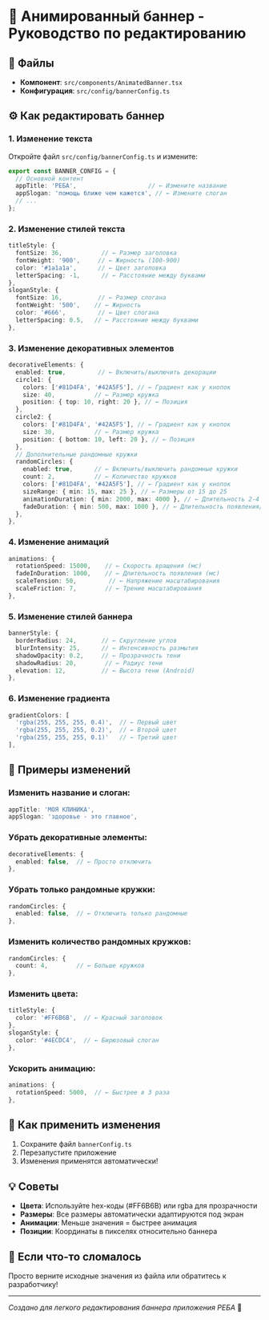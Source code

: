 # 🎨 Анимированный баннер - Руководство по редактированию

## 📁 Файлы
- **Компонент**: `src/components/AnimatedBanner.tsx`
- **Конфигурация**: `src/config/bannerConfig.ts`

## ⚙️ Как редактировать баннер

### 1. Изменение текста
Откройте файл `src/config/bannerConfig.ts` и измените:

```typescript
export const BANNER_CONFIG = {
  // Основной контент
  appTitle: 'РЕБА',                    // ← Измените название
  appSlogan: 'помощь ближе чем кажется', // ← Измените слоган
  // ...
};
```

### 2. Изменение стилей текста
```typescript
titleStyle: {
  fontSize: 36,           // ← Размер заголовка
  fontWeight: '900',     // ← Жирность (100-900)
  color: '#1a1a1a',      // ← Цвет заголовка
  letterSpacing: -1,      // ← Расстояние между буквами
},
sloganStyle: {
  fontSize: 16,          // ← Размер слогана
  fontWeight: '500',    // ← Жирность
  color: '#666',         // ← Цвет слогана
  letterSpacing: 0.5,   // ← Расстояние между буквами
},
```

### 3. Изменение декоративных элементов
```typescript
decorativeElements: {
  enabled: true,         // ← Включить/выключить декорации
  circle1: {
    colors: ['#81D4FA', '#42A5F5'], // ← Градиент как у кнопок
    size: 40,           // ← Размер кружка
    position: { top: 10, right: 20 }, // ← Позиция
  },
  circle2: {
    colors: ['#81D4FA', '#42A5F5'], // ← Градиент как у кнопок
    size: 30,           // ← Размер кружка
    position: { bottom: 10, left: 20 }, // ← Позиция
  },
  // Дополнительные рандомные кружки
  randomCircles: {
    enabled: true,      // ← Включить/выключить рандомные кружки
    count: 2,           // ← Количество кружков
    colors: ['#81D4FA', '#42A5F5'], // ← Градиент как у кнопок
    sizeRange: { min: 15, max: 25 }, // ← Размеры от 15 до 25
    animationDuration: { min: 2000, max: 4000 }, // ← Длительность 2-4 сек
    fadeDuration: { min: 500, max: 1000 }, // ← Длительность появления/исчезновения
  },
},
```

### 4. Изменение анимаций
```typescript
animations: {
  rotationSpeed: 15000,    // ← Скорость вращения (мс)
  fadeInDuration: 1000,    // ← Длительность появления (мс)
  scaleTension: 50,         // ← Напряжение масштабирования
  scaleFriction: 7,        // ← Трение масштабирования
},
```

### 5. Изменение стилей баннера
```typescript
bannerStyle: {
  borderRadius: 24,       // ← Скругление углов
  blurIntensity: 25,      // ← Интенсивность размытия
  shadowOpacity: 0.2,     // ← Прозрачность тени
  shadowRadius: 20,        // ← Радиус тени
  elevation: 12,          // ← Высота тени (Android)
},
```

### 6. Изменение градиента
```typescript
gradientColors: [
  'rgba(255, 255, 255, 0.4)',  // ← Первый цвет
  'rgba(255, 255, 255, 0.2)',  // ← Второй цвет
  'rgba(255, 255, 255, 0.1)'   // ← Третий цвет
],
```

## 🎯 Примеры изменений

### Изменить название и слоган:
```typescript
appTitle: 'МОЯ КЛИНИКА',
appSlogan: 'здоровье - это главное',
```

### Убрать декоративные элементы:
```typescript
decorativeElements: {
  enabled: false,  // ← Просто отключить
},
```

### Убрать только рандомные кружки:
```typescript
randomCircles: {
  enabled: false,  // ← Отключить только рандомные
},
```

### Изменить количество рандомных кружков:
```typescript
randomCircles: {
  count: 4,        // ← Больше кружков
},
```

### Изменить цвета:
```typescript
titleStyle: {
  color: '#FF6B6B',  // ← Красный заголовок
},
sloganStyle: {
  color: '#4ECDC4',  // ← Бирюзовый слоган
},
```

### Ускорить анимацию:
```typescript
animations: {
  rotationSpeed: 5000,  // ← Быстрее в 3 раза
},
```

## 🔄 Как применить изменения

1. Сохраните файл `bannerConfig.ts`
2. Перезапустите приложение
3. Изменения применятся автоматически!

## 💡 Советы

- **Цвета**: Используйте hex-коды (#FF6B6B) или rgba для прозрачности
- **Размеры**: Все размеры автоматически адаптируются под экран
- **Анимации**: Меньше значения = быстрее анимация
- **Позиции**: Координаты в пикселях относительно баннера

## 🚨 Если что-то сломалось

Просто верните исходные значения из файла или обратитесь к разработчику!

---

*Создано для легкого редактирования баннера приложения РЕБА* 🎉
